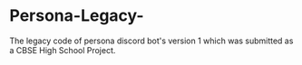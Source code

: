 # Persona-Legacy-
The legacy code of persona discord bot's version 1 which was submitted as a CBSE High School Project.
